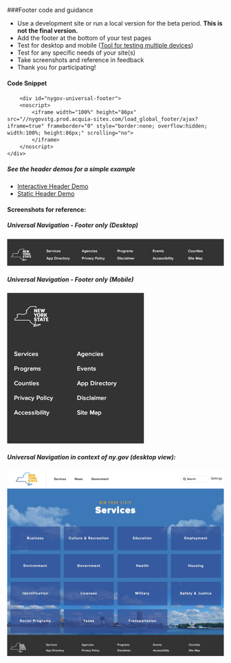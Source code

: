 ###Footer code and guidance

  - Use a development site or run a local version for the beta period. __This is not the final version.__
  - Add the footer at the bottom of your test pages
  - Test for desktop and mobile ([Tool for testing multiple devices](http://responsive.victorcoulon.fr/))
  - Test for any specific needs of your site(s)
  - Take screenshots and reference in feedback
  - Thank you for participating!

#### Code Snippet

```
    <div id="nygov-universal-footer">
    <noscript>
        <iframe width="100%" height="86px" src="//nygovstg.prod.acquia-sites.com/load_global_footer/ajax?iframe=true" frameborder="0" style="border:none; overflow:hidden; width:100%; height:86px;" scrolling="no">
        </iframe>
    </noscript>
</div>
```

##### See the header demos for a simple example

- [Interactive Header Demo](http://nys-its.github.io/universal-navigation/demos/interactive-option-demo.html)
- [Static Header Demo](http://nys-its.github.io/universal-navigation/demos/static-option-demo.html)



#### Screenshots for reference:

##### Universal Navigation - Footer only (Desktop)

![Footer Screenshot - desktop size](demos/images/uni-footer.JPG "Footer Screenshot - desktop size")


##### Universal Navigation - Footer only (Mobile)

![Footer Screenshot - desktop size](demos/images/uni-footer-mobile.JPG "Footer Screenshot - desktop size")


##### Universal Navigation in context of ny.gov (desktop view):

![Universal Navigation in context](demos/images/uni-nav-screenshot-services.JPG "Universal Navigation in context")
